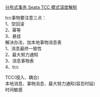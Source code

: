 <a href="https://blog.csdn.net/huaishu/article/details/89880971">分布式事务 Seata TCC 模式深度解析</a>


tcc事物要注意三点：<br/>
1、空回滚<br/> 
2、幂等<br/> 
3、悬挂<br/> 
解决办法，加本地事物消息表<br/> 
1、消息最终一致性 <br/>
2、最大努力通知 <br/>
3、消息事物表 <br/>
4、tcc<br/>


TCC(侵入、耦合)<br/>
本地消息、事物消息、最大努力通知(容忍时延)<br/>
时间敏感<br/>



